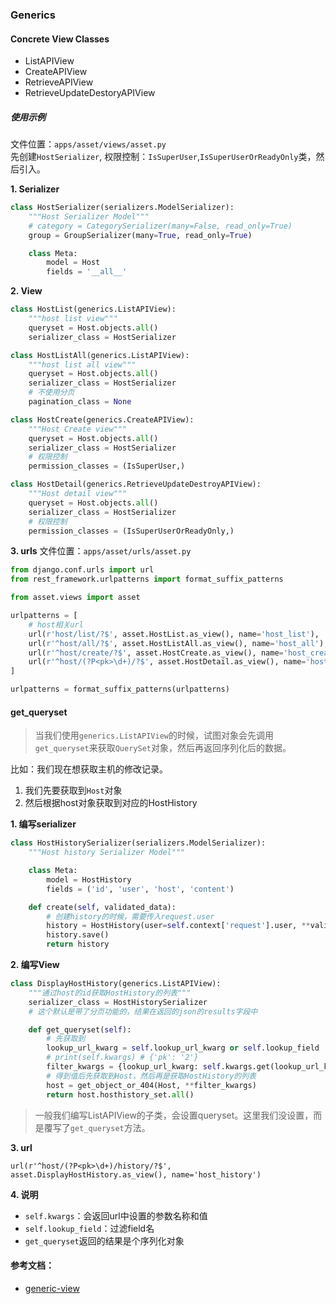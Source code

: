### Generics

#### Concrete View Classes
- ListAPIView
- CreateAPIView
- RetrieveAPIView
- RetrieveUpdateDestoryAPIView

##### 使用示例
文件位置：`apps/asset/views/asset.py`  
先创建`HostSerializer`, 权限控制：`IsSuperUser`,`IsSuperUserOrReadyOnly`类，然后引入。

**1. Serializer**

```python
class HostSerializer(serializers.ModelSerializer):
    """Host Serializer Model"""
    # category = CategorySerializer(many=False, read_only=True)
    group = GroupSerializer(many=True, read_only=True)

    class Meta:
        model = Host
        fields = '__all__'
```

**2. View**

```python
class HostList(generics.ListAPIView):
    """host list view"""
    queryset = Host.objects.all()
    serializer_class = HostSerializer

class HostListAll(generics.ListAPIView):
    """host list all view"""
    queryset = Host.objects.all()
    serializer_class = HostSerializer
    # 不使用分页
    pagination_class = None

class HostCreate(generics.CreateAPIView):
    """Host Create view"""
    queryset = Host.objects.all()
    serializer_class = HostSerializer
    # 权限控制
    permission_classes = (IsSuperUser,)

class HostDetail(generics.RetrieveUpdateDestroyAPIView):
    """Host detail view"""
    queryset = Host.objects.all()
    serializer_class = HostSerializer
    # 权限控制
    permission_classes = (IsSuperUserOrReadyOnly,)
```

**3. urls**
文件位置：`apps/asset/urls/asset.py`

```python
from django.conf.urls import url
from rest_framework.urlpatterns import format_suffix_patterns

from asset.views import asset

urlpatterns = [
    # host相关url
    url(r'host/list/?$', asset.HostList.as_view(), name='host_list'),
    url(r'^host/all/?$', asset.HostListAll.as_view(), name='host_all'),
    url(r'^host/create/?$', asset.HostCreate.as_view(), name='host_create'),
    url(r'^host/(?P<pk>\d+)/?$', asset.HostDetail.as_view(), name='host_detail'),
]

urlpatterns = format_suffix_patterns(urlpatterns)
```




#### get_queryset
> 当我们使用`generics.ListAPIView`的时候，试图对象会先调用`get_queryset`来获取`QuerySet`对象，然后再返回序列化后的数据。

比如：我们现在想获取主机的修改记录。
1. 我们先要获取到`Host`对象
2. 然后根据host对象获取到对应的HostHistory

**1. 编写serializer**

```python
class HostHistorySerializer(serializers.ModelSerializer):
    """Host history Serializer Model"""

    class Meta:
        model = HostHistory
        fields = ('id', 'user', 'host', 'content')

    def create(self, validated_data):
        # 创建history的时候，需要传入request.user
        history = HostHistory(user=self.context['request'].user, **validated_data)
        history.save()
        return history
```

**2. 编写View**

```python
class DisplayHostHistory(generics.ListAPIView):
    """通过host的id获取HostHistory的列表"""
    serializer_class = HostHistorySerializer
    # 这个默认是带了分页功能的，结果在返回的json的results字段中

    def get_queryset(self):
        # 先获取到
        lookup_url_kwarg = self.lookup_url_kwarg or self.lookup_field
        # print(self.kwargs) # {'pk': '2'}
        filter_kwargs = {lookup_url_kwarg: self.kwargs.get(lookup_url_kwarg, None)}
        # 得到值后先获取到Host，然后再是获取HostHistory的列表
        host = get_object_or_404(Host, **filter_kwargs)
        return host.hosthistory_set.all()
```
> 一般我们编写ListAPIView的子类，会设置queryset。这里我们没设置，而是覆写了`get_queryset`方法。

**3. url**

```
url(r'^host/(?P<pk>\d+)/history/?$', asset.DisplayHostHistory.as_view(), name='host_history')
```

**4. 说明**
- `self.kwargs`：会返回url中设置的参数名称和值
- `self.lookup_field`：过滤field名
- `get_queryset`返回的结果是个序列化对象


#### 参考文档：
- [generic-view](http://www.django-rest-framework.org/api-guide/generic-views/)